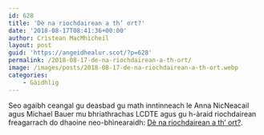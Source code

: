 ```yaml
---
id: 628
title: 'Dè na riochdairean a th’ ort?'
date: '2018-08-17T08:41:36+00:00'
author: Crìstean MacMhìcheil
layout: post
guid: 'https://angeidhealur.scot/?p=628'
permalink: /2018-08-17-de-na-riochdairean-a-th-ort/
image: /images/posts/2018-08-17-de-na-riochdairean-a-th-ort.webp
categories:
    - Gàidhlig
---
```


Seo agaibh ceangal gu deasbad gu math inntinneach le Anna NicNeacail agus Michael Bauer mu bhriathrachas LCDTE agus gu h-àraid riochdairean freagarrach do dhaoine neo-bhìnearaidh: [Dè na riochdairean a th’ ort?](https://transponderings.blog/2018/03/09/de-na-riochdairean-a-th-ort/).
